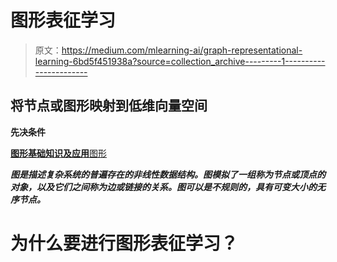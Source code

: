 # 图形表征学习

> 原文：<https://medium.com/mlearning-ai/graph-representational-learning-6bd5f451938a?source=collection_archive---------1----------------------->

## 将节点或图形映射到低维向量空间

**先决条件**

[**图形基础知识及应用**图形](https://arshren.medium.com/graph-basics-and-application-4de971ce0a0e)

***图是描述复杂系统的普遍存在的非线性数据结构。图模拟了一组称为节点或顶点的对象，以及它们之间称为边或链接的关系。图可以是不规则的，具有可变大小的无序节点。***

# 为什么要进行图形表征学习？